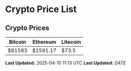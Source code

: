 # Crypto Price List

## Crypto Prices
| Bitcoin | Ethereum | Litecoin |
| ------- | -------- | -------- |
| $81583 | $1591.17 | $73.5 |
**Last Updated:** 2025-04-10 11:13 UTC
**Last Updated:** $DATE$
